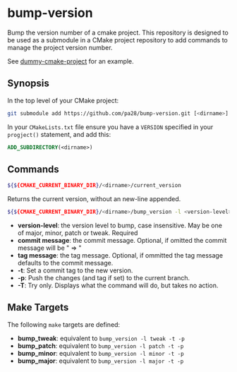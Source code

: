 # bump-version
Bump the version number of a cmake project. This repository is designed to be used as a submodule in a CMake project repository
to add commands to manage the project version number.

See [dummy-cmake-project](https://github.com/pa28/dummy-cmake-project) for
an example.

## Synopsis

In the top level of your CMake project:
```bash
git submodule add https://github.com/pa28/bump-version.git [<dirname>]
```

In your `CMakeLists.txt` file ensure you have a `VERSION` specified in your
`progject()` statement, and add this:
```cmake
ADD_SUBDIRECTORY(<dirname>)
```

## Commands
```bash
${${CMAKE_CURRENT_BINARY_DIR}/<dirname>/current_version
```
Returns the current version, without an new-line appended.

```bash
${${CMAKE_CURRENT_BINARY_DIR}/<dirname>/bump_version -l <version-level> [-m "commit message"] [-M "tag message"] [-t] [-p] [-T]
```
 * **version-level**: the version level to bump, case insensitive.
  May be one of major, minor, patch or tweak. Required
 * **commit message**: the commit message. Optional, if omitted the commit
 message will be "<current-version> => <new-version> <version-level>"
 * **tag message**: the tag message. Optional, if ommitted the tag message
 defaults to the commit message.
 * **-t**: Set a commit tag to the new version.
 * **-p**: Push the changes (and tag if set) to the current branch.
 * **-T**: Try only. Displays what the command will do, but takes no action.

## Make Targets

The following `make` targets are defined:
 * **bump_tweak**: equivalent to `bump_version -l tweak -t -p`
 * **bump_patch**: equivalent to `bump_version -l patch -t -p`
 * **bump_minor**: equivalent to `bump_version -l minor -t -p`
 * **bump_major**: equivalent to `bump_version -l major -t -p` 
